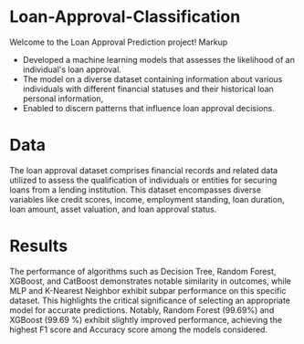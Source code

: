 # Loan-Approval-Classification
Welcome to the Loan Approval Prediction project!
Markup 
* Developed a machine learning models that assesses the likelihood of an individual's loan approval. 
* The model on a diverse dataset containing information about various individuals with different financial statuses and their historical loan personal information,
* Enabled to discern patterns that influence loan approval decisions.
# Data
The loan approval dataset comprises financial records and related data utilized to assess the qualification of individuals or entities for securing loans from a lending institution. This dataset encompasses diverse variables like credit scores, income, employment standing, loan duration, loan amount, asset valuation, and loan approval status.
# Results
The performance of algorithms such as Decision Tree, Random Forest, XGBoost, and CatBoost demonstrates notable similarity in outcomes, while MLP and K-Nearest Neighbor exhibit subpar performance on this specific dataset. This highlights the critical significance of selecting an appropriate model for accurate predictions. Notably, Random Forest (99.69%) and XGBoost (99.69 %) exhibit slightly improved performance, achieving the highest F1 score and Accuracy score among the models considered.
